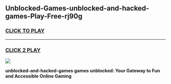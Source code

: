 
## Unblocked-Games-unblocked-and-hacked-games-Play-Free-rj90g
<h3>
<a href="https://premium76.site?title=unblocked-and-hacked-games&ref=20A">CLICK TO PLAY</a></h3>
<hr>

<h3>
<a href="https://premium76.site?title=unblocked-and-hacked-games&ref=20A">CLICK 2 PLAY</a>
  
</h3>

<a href="https://premium76.site?title=unblocked-and-hacked-games&ref=20A"><img src="https://clearcache.store/games.png"></a>


**unblocked-and-hacked-games games unblocked: Your Gateway to Fun and Accessible Online Gaming**
